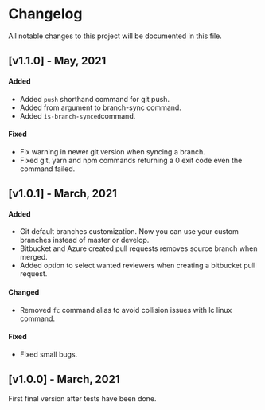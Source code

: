 # Changelog

All notable changes to this project will be documented in this file.

## [v1.1.0] - May, 2021

#### Added

- Added `push` shorthand command for git push.
- Added from argument to branch-sync command.
- Added `is-branch-synced`command.

#### Fixed

- Fix warning in newer git version when syncing a branch.
- Fixed git, yarn and npm commands returning a 0 exit code even the command failed.

## [v1.0.1] - March, 2021

#### Added

- Git default branches customization. Now you can use your custom branches instead of master or develop.
- Bitbucket and Azure created pull requests removes source branch when merged.
- Added option to select wanted reviewers when creating a bitbucket pull request.

#### Changed

- Removed `fc` command alias to avoid collision issues with lc linux command.

#### Fixed

- Fixed small bugs.

## [v1.0.0] - March, 2021

First final version after tests have been done.
